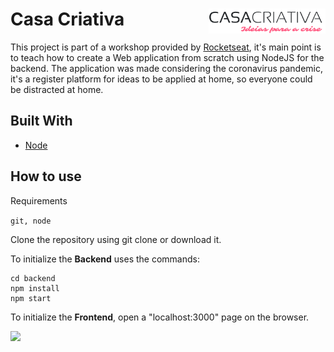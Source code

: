 # Casa Criativa <img align="right"  height=40 src="https://github.com/RenatoXT/Casa-Criativa/blob/master/public/Logo-CasaCriativa.png">

This project is part of a workshop provided by [Rocketseat](https://rocketseat.com.br/), it's main point is to teach how to create a Web application from scratch using NodeJS for the backend. The application was made considering the coronavirus pandemic, it's a register platform for ideas to be applied at home, so everyone could be distracted at home.  

## Built With

- [Node](https://nodejs.org/en/)

## How to use

Requirements

```git, node```

Clone the repository using git clone or download it.

To initialize the **Backend** uses the commands:
```
cd backend
npm install
npm start
```

To initialize the **Frontend**, open a "localhost:3000" page on the browser.

<img align="left" height='400' src="https://github.com/RenatoXT/Casa-Criativa/blob/master/public/WebPage.gif">
